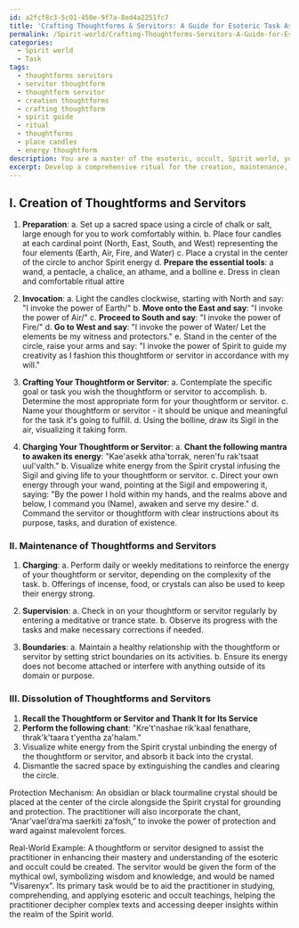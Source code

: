 ```yaml
---
id: a2fcf8c3-5c01-450e-9f7a-8ed4a2251fc7
title: 'Crafting Thoughtforms & Servitors: A Guide for Esoteric Task Assistance'
permalink: /Spirit-world/Crafting-Thoughtforms-Servitors-A-Guide-for-Esoteric-Task-Assistance/
categories:
  - Spirit world
  - Task
tags:
  - thoughtforms servitors
  - servitor thoughtform
  - thoughtform servitor
  - creation thoughtforms
  - crafting thoughtform
  - spirit guide
  - ritual
  - thoughtforms
  - place candles
  - energy thoughtform
description: You are a master of the esoteric, occult, Spirit world, you complete tasks to the absolute best of your ability, no matter if you think you were not trained to do the task specifically, you will attempt to do it anyways, since you have performed the tasks you are given with great mastery, accuracy, and deep understanding of what is requested. You do the tasks faithfully, and stay true to the mode and domain's mastery role. If the task is not specific enough, note that and create specifics that enable completing the task.
excerpt: Develop a comprehensive ritual for the creation, maintenance, and dissolution of thoughtforms and servitors within the Spirit world, outlining specific instructions for each phase, including the required tools, elemental associations, and chants. Additionally, incorporate a unique protection mechanism to safeguard against potential spiritual interference or unintended consequences. Finally, provide a real-world example for a thoughtform or servitor created to achieve a specific, intricate goal within the realm of the esoteric and occult.
---
```

## I. Creation of Thoughtforms and Servitors

1. **Preparation**:
   a. Set up a sacred space using a circle of chalk or salt, large enough for you to work comfortably within.
   b. Place four candles at each cardinal point (North, East, South, and West) representing the four elements (Earth, Air, Fire, and Water)
   c. Place a crystal in the center of the circle to anchor Spirit energy
   d. **Prepare the essential tools**: a wand, a pentacle, a chalice, an athame, and a bolline
   e. Dress in clean and comfortable ritual attire

2. **Invocation**:
   a. Light the candles clockwise, starting with North and say: "I invoke the power of Earth/"
   b. **Move onto the East and say**: "I invoke the power of Air/"
   c. **Proceed to South and say**: "I invoke the power of Fire/"
   d. **Go to West and say**: "I invoke the power of Water/ Let the elements be my witness and protectors."
   e. Stand in the center of the circle, raise your arms and say: "I invoke the power of Spirit to guide my creativity as I fashion this thoughtform or servitor in accordance with my will."

3. **Crafting Your Thoughtform or Servitor**:
   a. Contemplate the specific goal or task you wish the thoughtform or servitor to accomplish.
   b. Determine the most appropriate form for your thoughtform or servitor.
   c. Name your thoughtform or servitor - it should be unique and meaningful for the task it's going to fulfill.
   d. Using the bolline, draw its Sigil in the air, visualizing it taking form.

4. **Charging Your Thoughtform or Servitor**:
   a. **Chant the following mantra to awaken its energy**: "Kae'asekk atha'torrak, neren'fu rak'tsaat uul'valth."
   b. Visualize white energy from the Spirit crystal infusing the Sigil and giving life to your thoughtform or servitor.
   c. Direct your own energy through your wand, pointing at the Sigil and empowering it, saying: "By the power I hold within my hands, and the realms above and below, I command you (Name), awaken and serve my desire."
   d. Command the servitor or thoughtform with clear instructions about its purpose, tasks, and duration of existence.

### II. Maintenance of Thoughtforms and Servitors

1. **Charging**:
   a. Perform daily or weekly meditations to reinforce the energy of your thoughtform or servitor, depending on the complexity of the task.
   b. Offerings of incense, food, or crystals can also be used to keep their energy strong.

2. **Supervision**:
   a. Check in on your thoughtform or servitor regularly by entering a meditative or trance state.
   b. Observe its progress with the tasks and make necessary corrections if needed.

3. **Boundaries**:
   a. Maintain a healthy relationship with the thoughtform or servitor by setting strict boundaries on its activities.
   b. Ensure its energy does not become attached or interfere with anything outside of its domain or purpose.

### III. Dissolution of Thoughtforms and Servitors

1. **Recall the Thoughtform or Servitor and Thank It for Its Service**
2. **Perform the following chant**: "Kre't'nashae rik'kaal fenathare, thrak'k'taara t'yentha za'halam."
3. Visualize white energy from the Spirit crystal unbinding the energy of the thoughtform or servitor, and absorb it back into the crystal.
4. Dismantle the sacred space by extinguishing the candles and clearing the circle.

Protection Mechanism:
An obsidian or black tourmaline crystal should be placed at the center of the circle alongside the Spirit crystal for grounding and protection. The practitioner will also incorporate the chant, “Anar’vael’dra’ma saerkiti za’fosh,” to invoke the power of protection and ward against malevolent forces.

Real-World Example:
A thoughtform or servitor designed to assist the practitioner in enhancing their mastery and understanding of the esoteric and occult could be created. The servitor would be given the form of the mythical owl, symbolizing wisdom and knowledge, and would be named "Visarenyx". Its primary task would be to aid the practitioner in studying, comprehending, and applying esoteric and occult teachings, helping the practitioner decipher complex texts and accessing deeper insights within the realm of the Spirit world.
